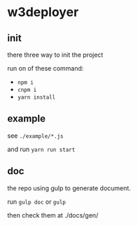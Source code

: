 # w3deployer

## init

there three way to init the project

run on of these command:

- `npm i`
- `cnpm i`
- `yarn install`

## example

see `./example/*.js`

and run `yarn run start`

## doc

the repo using gulp to generate document.

run `gulp doc` or `gulp`

then check them at ./docs/gen/